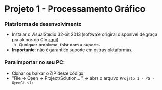# Projeto 1 - Processamento Gráfico


### Plataforma de desenvolvimento
 * Instalar o VisualStudio 32-bit 2013 (software original disponível de graça pra alunos do CIn [aqui](http://www.cin.ufpe.br/msdn_aa))
   * Qualquer problema, falar com o suporte.
 * **Importante**: não é garantido suporte em outras plataformas.

### Para importar no seu PC:
 * Clonar ou baixar o ZIP deste código.
 * "File -> Open -> Project/Solution... " -> abra o arquivo ```Projeto 1 - PG - OpenGL.sln```
